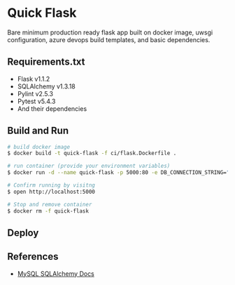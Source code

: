 # Quick Flask
Bare minimum production ready flask app built on docker image, uwsgi configuration, azure devops build templates, and basic dependencies.

## Requirements.txt
- Flask v1.1.2
- SQLAlchemy v1.3.18
- Pylint v2.5.3
- Pytest v5.4.3
- And their dependencies

## Build and Run
```bash
# build docker image
$ docker build -t quick-flask -f ci/flask.Dockerfile .

# run container (provide your environment variables)
$ docker run -d --name quick-flask -p 5000:80 -e DB_CONNECTION_STRING="mysql+mysqldb://username:password@host:3306/pub_workspaces?ssl=true" -e APP_ENV="development" quick-flask

# Confirm running by visitng
$ open http://localhost:5000

# Stop and remove container
$ docker rm -f quick-flask
```

## Deploy

## References 
- [MySQL SQLAlchemy Docs](https://docs.sqlalchemy.org/en/13/dialects/mysql.html)